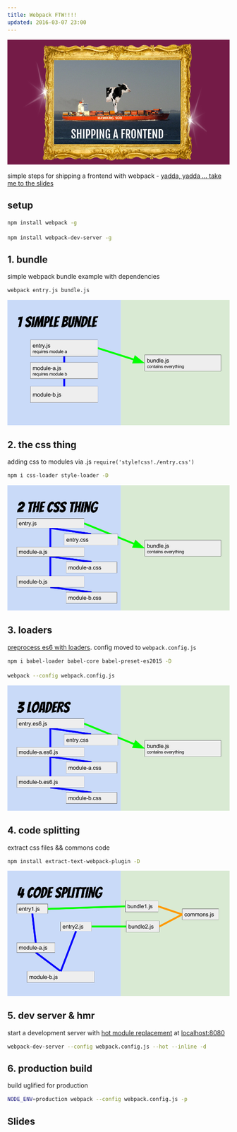 ```yaml
---
title: Webpack FTW!!!!
updated: 2016-03-07 23:00
---
```


[![shipping a frontend](/assets/webpack-ftw/cover.png)](https://speakerdeck.com/k9ordon/webpack-ftw)

simple steps for shipping a frontend with webpack - [yadda, yadda ... take me to the slides](https://speakerdeck.com/k9ordon/webpack-ftw)

## setup

```sh
npm install webpack -g

npm install webpack-dev-server -g
```

## 1. bundle

simple webpack bundle example with dependencies

```sh
webpack entry.js bundle.js
```

![](/assets/webpack-ftw/1.png)



## 2. the css thing
adding css to modules via .js  ```require('style!css!./entry.css')```


```sh
npm i css-loader style-loader -D
```

![](/assets/webpack-ftw/2.png)

## 3. loaders

[preprocess es6 with loaders](https://webpack.github.io/docs/loaders.html). config moved to ```webpack.config.js```

```sh
npm i babel-loader babel-core babel-preset-es2015 -D

webpack --config webpack.config.js
```

![](/assets/webpack-ftw/3.png)


## 4. code splitting

extract css files && commons code
```sh
npm install extract-text-webpack-plugin -D
```

![](/assets/webpack-ftw/4.png)

## 5. dev server & hmr

start a development server with [hot module replacement](http://webpack.github.io/docs/hot-module-replacement-with-webpack.html) at [localhost:8080](http://localhost:8080/webpack-dev-server/)

```sh
webpack-dev-server --config webpack.config.js --hot --inline -d
```

## 6. production build

build uglified for production

```sh
NODE_ENV=production webpack --config webpack.config.js -p
```

## Slides

<script async class="speakerdeck-embed" data-id="0068e8a9c2a6461f81bdb835fb0ee40a" data-ratio="1.77777777777778" src="//speakerdeck.com/assets/embed.js"></script>
